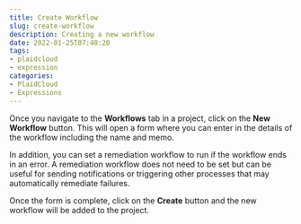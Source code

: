 ```yaml
---
title: Create Workflow
slug: create-workflow
description: Creating a new workflow
date: 2022-01-25T07:40:20
tags:
- plaidcloud
- expression
categories:
- PlaidCloud
- Expressions
---
```



Once you navigate to the **Workflows** tab in a project, click on the **New Workflow** button. This will open a form where you can enter in the details of the workflow including the name and memo.



In addition, you can set a remediation workflow to run if the workflow ends in an error. A remediation workflow does not need to be set but can be useful for sending notifications or triggering other processes that may automatically remediate failures.



Once the form is complete, click on the **Create** button and the new workflow will be added to the project.

